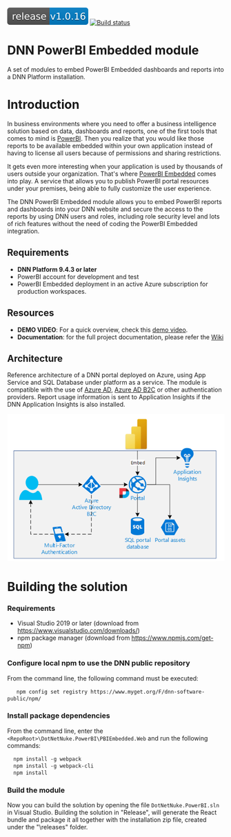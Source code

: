 [![Latest release](docs/images/ReleaseBadge.svg)](https://github.com/intelequia/dnn.powerbiembedded/releases) [![Build status](https://intelequia.visualstudio.com/DotNetNuke.PowerBI/_apis/build/status/DotNetNuke.PowerBI-CI)](https://intelequia.visualstudio.com/DotNetNuke.PowerBI/_build/latest?definitionId=44)

# DNN PowerBI Embedded module

A set of modules to embed PowerBI Embedded dashboards and reports into a DNN Platform installation.

# Introduction

In business environments where you need to offer a business intelligence solution based on data, dashboards and reports, one of the first tools that comes to mind is [PowerBI](https://powerbi.microsoft.com/). Then you realize that you would like those reports to be available embedded within your own application instead of having to license all users because of permissions and sharing restrictions.

It gets even more interesting when your application is used by thousands of users outside your organization. That's where [PowerBI Embedded](https://powerbi.microsoft.com/en-us/power-bi-embedded/) comes into play. A service that allows you to publish PowerBI portal resources under your premises, being able to fully customize the user experience.

The DNN PowerBI Embedded module allows you to embed PowerBI reports and dashboards into your DNN website and secure the access to the reports by using DNN users and roles, including role security level and lots of rich features without the need of coding the PowerBI Embedded integration. 

## Requirements
* **DNN Platform 9.4.3 or later**
* PowerBI account for development and test
* PowerBI Embedded deployment in an active Azure subscription for production workspaces. 

## Resources
* **DEMO VIDEO**: For a quick overview, check this [demo video](https://www.youtube.com/watch?v=kZzKFqyt88w). 
* **Documentation**: for the full project documentation, please refer the [Wiki](https://github.com/intelequia/dnn.powerbiembedded/wiki)

## Architecture
Reference architecture of a DNN portal deployed on Azure, using App Service and SQL Database under platform as a service. The module is compatible with the use of [Azure AD](https://github.com/davidjrh/dnn.azureadprovider), [Azure AD B2C](https://github.com/intelequia/dnn.azureadb2cprovider) or other authentication providers. Report usage information is sent to Application Insights if the DNN Application Insights is also installed. 

![Portal architecture](docs/images/Architecture.png  "Portal architecture")


# Building the solution
### Requirements
* Visual Studio 2019 or later (download from https://www.visualstudio.com/downloads/)
* npm package manager (download from https://www.npmjs.com/get-npm)

### Configure local npm to use the DNN public repository
From the command line, the following command must be executed:
```
   npm config set registry https://www.myget.org/F/dnn-software-public/npm/
```
### Install package dependencies
From the command line, enter the `<RepoRoot>\DotNetNuke.PowerBI\PBIEmbedded.Web` and run the following commands:
```
  npm install -g webpack
  npm install -g webpack-cli
  npm install
```

### Build the module
Now you can build the solution by opening the file `DotNetNuke.PowerBI.sln` in Visual Studio. Building the solution in "Release", will generate the React bundle and package it all together with the installation zip file, created under the "\releases" folder.
